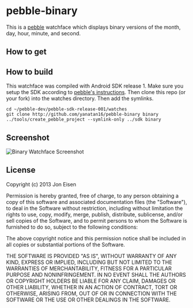 # pebble-binary

This is a [pebble](http://getpebble.com) watchface which displays binary versions of the month, day, hour, minute, and second.

## How to get



## How to build

This watchface was compiled with Android SDK release 1. Make sure you setup the SDK according to [pebble's instructions](http://developer.getpebble.com). Then clone this repo (or your fork) into the watches directory. Then add the symlinks.

```
cd ~/pebble-dev/pebble-sdk-release-001/watches
git clone http://github.com/yanatan16/pebble-binary binary
../tools/create_pebble_project --symlink-only ../sdk binary
```

## Screenshot

![Binary Watchface Screenshot]()

## License

Copyright (c) 2013 Jon Eisen

Permission is hereby granted, free of charge, to any person obtaining a copy of this software and associated documentation files (the "Software"), to deal in the Software without restriction, including without limitation the rights to use, copy, modify, merge, publish, distribute, sublicense, and/or sell copies of the Software, and to permit persons to whom the Software is furnished to do so, subject to the following conditions:

The above copyright notice and this permission notice shall be included in all copies or substantial portions of the Software.

THE SOFTWARE IS PROVIDED "AS IS", WITHOUT WARRANTY OF ANY KIND, EXPRESS OR IMPLIED, INCLUDING BUT NOT LIMITED TO THE WARRANTIES OF MERCHANTABILITY, FITNESS FOR A PARTICULAR PURPOSE AND NONINFRINGEMENT. IN NO EVENT SHALL THE AUTHORS OR COPYRIGHT HOLDERS BE LIABLE FOR ANY CLAIM, DAMAGES OR OTHER LIABILITY, WHETHER IN AN ACTION OF CONTRACT, TORT OR OTHERWISE, ARISING FROM, OUT OF OR IN CONNECTION WITH THE SOFTWARE OR THE USE OR OTHER DEALINGS IN THE SOFTWARE.
